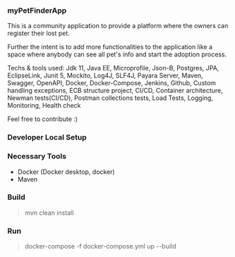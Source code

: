 ### myPetFinderApp

This is a community application to provide a platform where the owners can register their lost pet.

Further the intent is to add more functionalities to the application like a space where anybody can see all pet's info and start the adoption process.

Techs & tools used: Jdk 11, Java EE, Microprofile, Json-B, Postgres, JPA, EclipseLink, Junit 5, Mockito, Log4J, SLF4J, Payara Server, Maven, Swagger, OpenAPI, Docker, Docker-Compose, Jenkins, Github, Custom handling exceptions, ECB structure project, CI/CD, Container architecture, Newman tests(CI/CD), Postman collections tests, Load Tests, Logging, Monitoring, Health check

Feel free to contribute :) 

### **Developer Local Setup**

### Necessary Tools
- Docker (Docker desktop, docker)
- Maven

### Build
> mvn clean install

### Run
> docker-compose -f docker-compose.yml up --build
